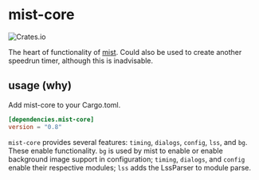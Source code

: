# mist-core

![Crates.io](https://img.shields.io/crates/v/mist-core)

The heart of functionality of [mist](https://github.com/LtPeriwinkle/mist). Could also be used to create another speedrun
timer, although this is inadvisable.

## usage (why)
Add mist-core to your Cargo.toml.

```toml
[dependencies.mist-core]
version = "0.8"
```

`mist-core` provides several features: `timing`, `dialogs`, `config`, `lss`, and `bg`. These enable functionality.
`bg` is used by mist to enable or enable background image support in configuration; `timing`, `dialogs`, and `config` enable their respective
modules; `lss` adds the LssParser to module parse.
